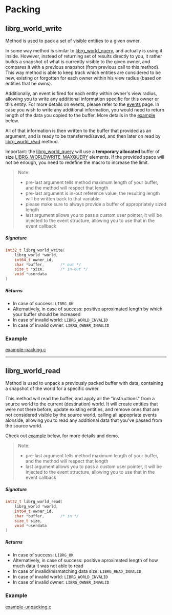 # Packing

## librg_world_write

Method is used to pack a set of visible entities to a given owner.

In some way method is similar to [librg_world_query](defs/query.md#librg_world_query), and actually is using it inside.
However, instead of returning set of results directly to you, it rather builds a snapshot of what is currently visible to the given owner,
and compares it with a previous snapshot (from previous call to this method).
This way method is able to keep track which entities are considered to be new, existing or forgotten for each owner within his view radius (based on entities that he owns).

Additionally, an event is fired for each entity within owner's view radius, allowing you to write any additional information specific for this owner or this entity.
For more details on events, please refer to the [events](defs/events.md) page.
In case you wish to write any additional information, you would need to return length of the data you copied to the buffer. More details in the [example](#example) below.

All of that information is then written to the buffer that provided as an argument, and is ready to be transferred/saved, and then later on read by [librg_world_read](#librg_world_read) method.

Important: the [librg_world_query](defs/query.md#librg_world_query) will use a **temporary allocated** buffer of size [LIBRG_WORLDWRITE_MAXQUERY](compiletime.md#LIBRG_WORLDWRITE_MAXQUERY) elements.
If the provided space will not be enough, you need to redefine the macro to increase the limit.

> Note:
> * pre-last argument tells method maximum length of your buffer, and the method will respect that length
> * pre-last argument is in-out reference value, the resulting length will be written back to that variable
> * please make sure to always provide a buffer of appropriately sized length
> * last argument allows you to pass a custom user pointer, it will be injected to the event structure, allowing you to use that in the event callback

##### Signature
```c
int32_t librg_world_write(
    librg_world *world,
    int64_t owner_id,
    char *buffer,       /* out */
    size_t *size,       /* in-out */
    void *userdata
)
```

##### Returns

* In case of success: `LIBRG_OK`
* Alternatively, in case of success: positive aproximated length by which your buffer should be increased
* In case of invalid world: `LIBRG_WORLD_INVALID`
* In case of invalid owner: `LIBRG_OWNER_INVALID`


### **Example**

[example-packing.c](https://raw.githubusercontent.com/zpl-c/librg/master/code/apps/example-packing.c ':include :type=code')

------------------------------

## librg_world_read

Method is used to unpack a previously packed buffer with data, containing a snapshot of the world for a specific owner.

This method will read the buffer, and apply all the "instructions" from a source world to the current (destination) world.
It will create entities that were not there before, update existing entities, and remove ones that are not considered visible by the source world,
calling all appopriate events alonside, allowing you to read any additional data that you've passed from the source world.

Check out [example](#example-1) below, for more details and demo.

> Note:
> * pre-last argument tells method maximum length of your buffer, and the method will respect that length
> * last argument allows you to pass a custom user pointer, it will be injected to the event structure, allowing you to use that in the event callback

##### Signature
```c
int32_t librg_world_read(
    librg_world *world,
    int64_t owner_id,
    char *buffer,       /* in */
    size_t size,
    void *userdata
)
```

##### Returns

* In case of success: `LIBRG_OK`
* Alternatively, in case of success: positive aproximated length of how much data it was not able to read
* In case of invalid/mismatching data size: `LIBRG_READ_INVALID`
* In case of invalid world: `LIBRG_WORLD_INVALID`
* In case of invalid owner: `LIBRG_OWNER_INVALID`

### **Example**

[example-unpacking.c](https://raw.githubusercontent.com/zpl-c/librg/master/code/apps/example-unpacking.c ':include :type=code')
